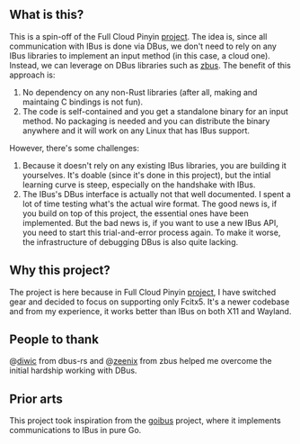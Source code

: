 ## What is this?

This is a spin-off of the Full Cloud Pinyin [project](https://github.com/qingxiang-jia/full-cloud-pinyin). The idea is, since all communication with IBus is done via DBus, we don't need to rely on any IBus libraries to implement an input method (in this case, a cloud one). Instead, we can leverage on DBus libraries such as [zbus](https://github.com/dbus2/zbus). The benefit of this approach is:

1. No dependency on any non-Rust libraries (after all, making and maintaing C bindings is not fun).
2. The code is self-contained and you get a standalone binary for an input method. No packaging is needed and you can distribute the binary anywhere and it will work on any Linux that has IBus support.

However, there's some challenges:

1. Because it doesn't rely on any existing IBus libraries, you are building it yourselves. It's doable (since it's done in this project), but the intial learning curve is steep, especially on the handshake with IBus.
2. The IBus's DBus interface is actually not that well documented. I spent a lot of time testing what's the actual wire format. The good news is, if you build on top of this project, the essential ones have been implemented. But the bad news is, if you want to use a new IBus API, you need to start this trial-and-error process again. To make it worse, the infrastructure of debugging DBus is also quite lacking.

## Why this project?

The project is here because in Full Cloud Pinyin [project](https://github.com/qingxiang-jia/full-cloud-pinyin), I have switched gear and decided to focus on supporting only Fcitx5. It's a newer codebase and from my experience, it works better than IBus on both X11 and Wayland.

## People to thank
@[diwic](https://github.com/diwic) from dbus-rs and @[zeenix](https://github.com/zeenix) from zbus helped me overcome the initial hardship working with DBus.

## Prior arts
This project took inspiration from the [goibus](https://github.com/sarim/goibus) project, where it implements communications to IBus in pure Go.